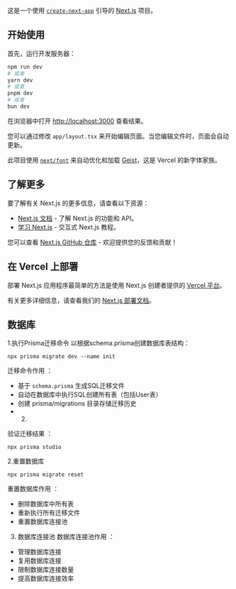这是一个使用 [`create-next-app`](https://nextjs.org/docs/app/api-reference/cli/create-next-app) 引导的 [Next.js](https://nextjs.org) 项目。

## 开始使用

首先，运行开发服务器：

```bash
npm run dev
# 或者
yarn dev
# 或者
pnpm dev
# 或者
bun dev
```

在浏览器中打开 [http://localhost:3000](http://localhost:3000) 查看结果。

您可以通过修改 `app/layout.tsx` 来开始编辑页面。当您编辑文件时，页面会自动更新。

此项目使用 [`next/font`](https://nextjs.org/docs/app/building-your-application/optimizing/fonts) 来自动优化和加载 [Geist](https://vercel.com/font)，这是 Vercel 的新字体家族。

## 了解更多

要了解有关 Next.js 的更多信息，请查看以下资源：

- [Next.js 文档](https://nextjs.org/docs) - 了解 Next.js 的功能和 API。
- [学习 Next.js](https://nextjs.org/learn) - 交互式 Next.js 教程。

您可以查看 [Next.js GitHub 仓库](https://github.com/vercel/next.js) - 欢迎提供您的反馈和贡献！

## 在 Vercel 上部署

部署 Next.js 应用程序最简单的方法是使用 Next.js 创建者提供的 [Vercel 平台](https://vercel.com/new?utm_medium=default-template&filter=next.js&utm_source=create-next-app&utm_campaign=create-next-app-readme)。

有关更多详细信息，请查看我们的 [Next.js 部署文档](https://nextjs.org/docs/app/building-your-application/deploying)。

## 数据库
1.执行Prisma迁移命令 以根据schema.prisma创建数据库表结构：
```
npx prisma migrate dev --name init
```
迁移命令作用 ：

- 基于 `schema.prisma` 生成SQL迁移文件
- 自动在数据库中执行SQL创建所有表（包括User表）
- 创建 prisma/migrations 目录存储迁移历史
- 2.
验证迁移结果 ：
```
npx prisma studio
```

2.重置数据库
```
npx prisma migrate reset
```
重置数据库作用 ：

- 删除数据库中所有表
- 重新执行所有迁移文件
- 重置数据库连接池

3. 数据库连接池
数据库连接池作用 ：

- 管理数据库连接
- 复用数据库连接
- 限制数据库连接数量
- 提高数据库连接效率
